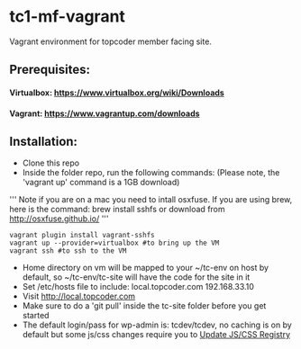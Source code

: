 tc1-mf-vagrant
==============

Vagrant environment for topcoder member facing site.

## Prerequisites:
#### Virtualbox: https://www.virtualbox.org/wiki/Downloads
#### Vagrant: https://www.vagrantup.com/downloads

## Installation:
* Clone this repo
* Inside the folder repo, run the following commands: 
(Please note, the 'vagrant up' command is a 1GB download)

'''
Note if you are on a mac you need to intall osxfuse.  If you are using brew, here is the command: 
brew install sshfs
or download from http://osxfuse.github.io/
'''

```
vagrant plugin install vagrant-sshfs
vagrant up --provider=virtualbox #to bring up the VM
vagrant ssh #to ssh to the VM
```

* Home directory on vm will be mapped to your ~/tc-env on host by default, so ~/tc-env/tc-site will have the code for the site in it
* Set /etc/hosts file to include:
local.topcoder.com 192.168.33.10
* Visit http://local.topcoder.com
* Make sure to do a 'git pull' inside the tc-site folder before you get started
* The default login/pass for wp-admin is: tcdev/tcdev, no caching is on by default but some js/css changes require you to [Update JS/CSS Registry](http://dev1.topcoder.com/wp-admin/themes.php?page=options.php)
